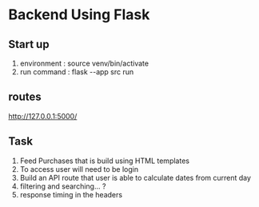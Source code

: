 # Backend Using Flask

## Start up

1. environment : source venv/bin/activate
1. run command : flask --app src run


## routes

http://127.0.0.1:5000/


## Task

1. Feed Purchases that is build using HTML templates 
1. To access user will need to be login 
1. Build an API route that user is able to calculate dates from current day
1. filtering and searching... ?
1. response timing in the headers 